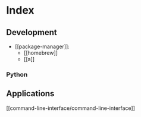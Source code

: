 # Index
## Development
- [[package-manager]]:
	- [[homebrew]]
	- [[a]]
### Python
## Applications

[[command-line-interface/command-line-interface]]